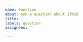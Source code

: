 ```yaml
---
name: Question
about: Ask a question about ifm3d
title: ''
labels: question
assignees: ''

---
```



